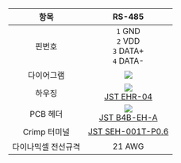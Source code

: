 |        항목         |                            RS-485                            |
|:-------------------:|:------------------------------------------------------------:|
|       핀번호        |         `1` GND<br>`2` VDD<br>`3` DATA+<br>`4` DATA-         |
|     다이어그램      |        ![](/assets/images/dxl/jst_b4beha_diagram.png)        |
|       하우징        |   ![](/assets/images/dxl/JST_EHR-4.png)<br />[JST EHR-04]    |
|     PCB 헤더        | ![](/assets/images/dxl/JST_B4B-EH-A.png)<br />[JST B4B-EH-A] |
|    Crimp 터미널     |                     [JST SEH-001T-P0.6]                      |
| 다이나믹셀 전선규격 |                            21 AWG                            |


[JST EHR-04]: http://www.jst-mfg.com/product/pdf/eng/eEH.pdf
[JST B4B-EH-A]: http://www.jst-mfg.com/product/pdf/eng/eEH.pdf
[JST SEH-001T-P0.6]: http://www.jst-mfg.com/product/pdf/eng/eEH.pdf
